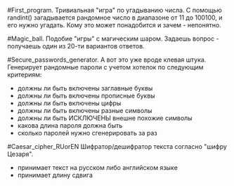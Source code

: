 #First_program.
Тривиальная "игра" по угадыванию числа.
С помощью randint() загадывается рандомное число в диапазоне от 11 до 100100, и его нужно угадать.
Кому это может понадобится и зачем - непонятно.

#Magic_ball.
Подобие "игры" с магическим шаром.
Задаешь вопрос - получаешь один из 20-ти вариантов ответов.

#Secure_passwords_generator.
А вот это уже вроде клевая штука.
Генерирует рандомные пароли с учетом хотелок по следующим критериям:
- должны ли быть включены заглавные буквы
- должны ли быть включены прописные буквы
- должны ли быть включены цифры
- должны ли быть включены разные символы
- должны ли быть ИСКЛЮЧЕНЫ внешне похожие символы
- какова длина пароля должна быть
- сколько паролей нужно сгенерировать за раз

#Caesar_cipher_RUorEN
Шифратор/дешифратор текста согласно "шифру Цезаря".
- принимает текст на русском либо английском языке
- принимает длину сдвига

